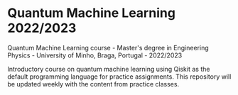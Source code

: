 # Quantum Machine Learning 2022/2023

Quantum Machine Learning course - Master's degree in Engineering Physics - University of Minho, Braga, Portugal - 2022/2023

Introductory course on quantum machine learning using Qiskit as the default programming language for practice assignments. 
This repository will be updated weekly with the content from practice classes.
